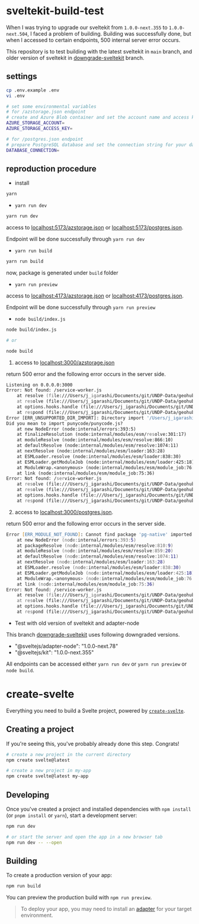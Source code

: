 # sveltekit-build-test

When I was trying to upgrade our sveltekit from `1.0.0-next.355` to `1.0.0-next.504`, I faced a problem of building. Building was successfully done, but when I accessed to certain endpoints, 500 internal server error occurs.

This repository is to test building with the latest sveltekit in `main` branch, and older version of sveltekit in [downgrade-sveltekit](https://github.com/UNDP-Data/sveltekit-build-test/tree/downgrade-sveltekit) branch.

## settings

```zsh
cp .env.example .env
vi .env

# set some environmental variables
# for /azstorage.json endpoint
# create and Azure Blob container and set the account name and access key
AZURE_STORAGE_ACCOUNT=
AZURE_STORAGE_ACCESS_KEY=

# for /postgres.json endpoint
# prepare PostgreSQL database and set the connection string for your database
DATABASE_CONNECTION=
```

## reproduction procedure

- install

```zsh
yarn
```

- `yarn run dev`

```zsh
yarn run dev
```

access to [localhost:5173/azstorage.json](http://localhost:5173/azstorage.json) or [localhost:5173/postgres.json](http://localhost:5173/postgres.json).

Endpoint will be done successfully through `yarn run dev`

- `yarn run build`

```zsh
yarn run build
```

now, package is generated under `build` folder

- `yarn run preview`

access to [localhost:4173/azstorage.json](http://localhost:4173/azstorage.json) or [localhost:4173/postgres.json](http://localhost:4173/postgres.json).

Endpoint will be done successfully through `yarn run preview`

- `node build/index.js`

```zsh
node build/index.js

# or

node build
```

1. access to [localhost:3000/azstorage.json](http://localhost:3000/azstorage.json)

return 500 error and the following error occurs in the server side.

```zsh
Listening on 0.0.0.0:3000
Error: Not found: /service-worker.js
    at resolve (file:///Users/j_igarashi/Documents/git/UNDP-Data/geohub-migration/build/server/index.js:2850:18)
    at resolve (file:///Users/j_igarashi/Documents/git/UNDP-Data/geohub-migration/build/server/index.js:2873:34)
    at options.hooks.handle (file:///Users/j_igarashi/Documents/git/UNDP-Data/geohub-migration/build/server/index.js:3018:59)
    at respond (file:///Users/j_igarashi/Documents/git/UNDP-Data/geohub-migration/build/server/index.js:2871:42)
Error [ERR_UNSUPPORTED_DIR_IMPORT]: Directory import '/Users/j_igarashi/Documents/git/UNDP-Data/geohub-migration/node_modules/punycode/' is not supported resolving ES modules imported from /Users/j_igarashi/Documents/git/UNDP-Data/geohub-migration/build/server/chunks/_server.ts-f8dfcb54.js
Did you mean to import punycode/punycode.js?
    at new NodeError (node:internal/errors:393:5)
    at finalizeResolution (node:internal/modules/esm/resolve:301:17)
    at moduleResolve (node:internal/modules/esm/resolve:866:10)
    at defaultResolve (node:internal/modules/esm/resolve:1074:11)
    at nextResolve (node:internal/modules/esm/loader:163:28)
    at ESMLoader.resolve (node:internal/modules/esm/loader:838:30)
    at ESMLoader.getModuleJob (node:internal/modules/esm/loader:425:18)
    at ModuleWrap.<anonymous> (node:internal/modules/esm/module_job:76:40)
    at link (node:internal/modules/esm/module_job:75:36)
Error: Not found: /service-worker.js
    at resolve (file:///Users/j_igarashi/Documents/git/UNDP-Data/geohub-migration/build/server/index.js:2850:18)
    at resolve (file:///Users/j_igarashi/Documents/git/UNDP-Data/geohub-migration/build/server/index.js:2873:34)
    at options.hooks.handle (file:///Users/j_igarashi/Documents/git/UNDP-Data/geohub-migration/build/server/index.js:3018:59)
    at respond (file:///Users/j_igarashi/Documents/git/UNDP-Data/geohub-migration/build/server/index.js:2871:42)
```

2. access to [localhost:3000/postgres.json](http://localhost:3000/postgres.json).

return 500 error and the following error occurs in the server side.

```zsh
Error [ERR_MODULE_NOT_FOUND]: Cannot find package 'pg-native' imported from /Users/j_igarashi/Documents/git/UNDP-Data/geohub-migration/build/server/chunks/_server.ts-0d98246d.js
    at new NodeError (node:internal/errors:393:5)
    at packageResolve (node:internal/modules/esm/resolve:810:9)
    at moduleResolve (node:internal/modules/esm/resolve:859:20)
    at defaultResolve (node:internal/modules/esm/resolve:1074:11)
    at nextResolve (node:internal/modules/esm/loader:163:28)
    at ESMLoader.resolve (node:internal/modules/esm/loader:838:30)
    at ESMLoader.getModuleJob (node:internal/modules/esm/loader:425:18)
    at ModuleWrap.<anonymous> (node:internal/modules/esm/module_job:76:40)
    at link (node:internal/modules/esm/module_job:75:36)
Error: Not found: /service-worker.js
    at resolve (file:///Users/j_igarashi/Documents/git/UNDP-Data/geohub-migration/build/server/index.js:2850:18)
    at resolve (file:///Users/j_igarashi/Documents/git/UNDP-Data/geohub-migration/build/server/index.js:2873:34)
    at options.hooks.handle (file:///Users/j_igarashi/Documents/git/UNDP-Data/geohub-migration/build/server/index.js:3018:59)
    at respond (file:///Users/j_igarashi/Documents/git/UNDP-Data/geohub-migration/build/server/index.js:2871:42)
```

- Test with old version of sveltekit and adapter-node

This branch [downgrade-sveltekit](https://github.com/UNDP-Data/sveltekit-build-test/tree/downgrade-sveltekit) uses following downgraded versions.

- "@sveltejs/adapter-node": "1.0.0-next.78"
- "@sveltejs/kit": "1.0.0-next.355"

All endpoints can be accessed either `yarn run dev` or `yarn run preview` or `node build`.

# create-svelte

Everything you need to build a Svelte project, powered by [`create-svelte`](https://github.com/sveltejs/kit/tree/master/packages/create-svelte).

## Creating a project

If you're seeing this, you've probably already done this step. Congrats!

```bash
# create a new project in the current directory
npm create svelte@latest

# create a new project in my-app
npm create svelte@latest my-app
```

## Developing

Once you've created a project and installed dependencies with `npm install` (or `pnpm install` or `yarn`), start a development server:

```bash
npm run dev

# or start the server and open the app in a new browser tab
npm run dev -- --open
```

## Building

To create a production version of your app:

```bash
npm run build
```

You can preview the production build with `npm run preview`.

> To deploy your app, you may need to install an [adapter](https://kit.svelte.dev/docs/adapters) for your target environment.

